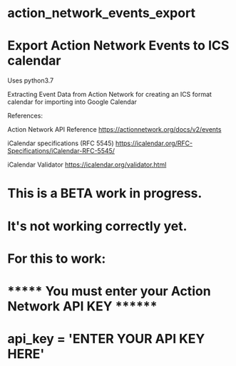 # action_network_events_export

# Export Action Network Events to ICS calendar

Uses python3.7

Extracting Event Data from Action Network
for creating an ICS format calendar
for importing into Google Calendar

References: 

Action Network API Reference
https://actionnetwork.org/docs/v2/events

iCalendar specifications (RFC 5545)
https://icalendar.org/RFC-Specifications/iCalendar-RFC-5545/

iCalendar Validator
https://icalendar.org/validator.html

# This is a BETA work in progress.
# It's not working correctly yet.

# For this to work:
# ***** You must enter your Action Network API KEY ******
# api_key = 'ENTER YOUR API KEY HERE'
